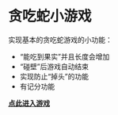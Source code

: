 # 贪吃蛇小游戏

实现基本的贪吃蛇游戏的小功能：

- “能吃到果实”并且长度会增加
- “碰壁”后游戏自动结束
- 实现防止“掉头”的功能
- 有记分功能

**[点此进入游戏](https://chentao92.github.io/greedy-snake)**
